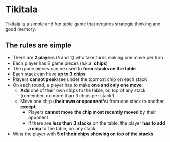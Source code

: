 # Tikitala

Tikitala is a simple and fun table game that requires strategic thinking and good memory.

## The rules are simple
* There are **2 players** (`0` and `1`) who take turns making one move per turn
* Each player has 8 game pieces (a.k.a. **chips**)
* The game pieces can be used to **form stacks on the table**
* Each stack can have **up to 3 chips**
* Players **cannot peek**/see under the topmost chip on each stack
* On each round, a player has to make **one and only one move**:
    * **Add** one of their own chips to the table, on top of any stack (remember, no more than 3 chips per stack!)
    * Move one chip (**their own or opoonent's**) from one stack to another, **except**:
        * Players **cannot move the chip most recently moved** by their opponent
        * If there are **less than 3 stacks** on the table, the player **has to add a chip** to the table, on any stack
* Wins the player with **5 of their chips showing on top of the stacks**

